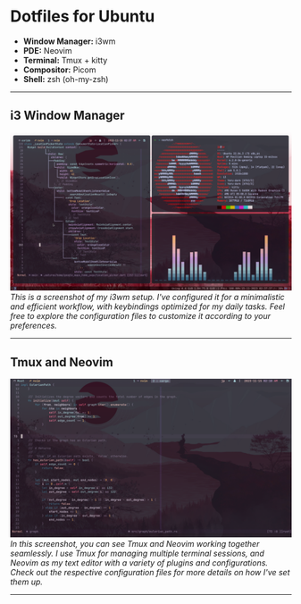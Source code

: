 # Dotfiles for Ubuntu

- **Window Manager:** i3wm
- **PDE:** Neovim
- **Terminal:** Tmux + kitty
- **Compositor:** Picom
- **Shell:** zsh (oh-my-zsh)

---

## i3 Window Manager

![i3wm](./images/i3wm_screenshot.png)
*This is a screenshot of my i3wm setup. I've configured it for a minimalistic and efficient workflow, with keybindings optimized for my daily tasks. Feel free to explore the configuration files to customize it according to your preferences.*

---

## Tmux and Neovim

![Tmux and Neovim](./images/neovim_and_tmux_screenshot.png)
*In this screenshot, you can see Tmux and Neovim working together seamlessly. I use Tmux for managing multiple terminal sessions, and Neovim as my text editor with a variety of plugins and configurations. Check out the respective configuration files for more details on how I've set them up.*

---

